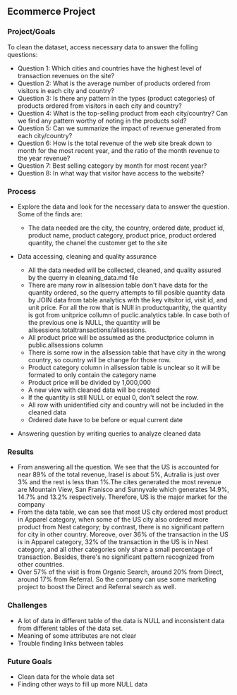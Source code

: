 ## Ecommerce Project

### Project/Goals

To clean the dataset, access necessary data to answer the folling questions:
- Question 1: Which cities and countries have the highest level of transaction revenues on the site?
- Question 2: What is the average number of products ordered from visitors in each city and country?
- Question 3: Is there any pattern in the types (product categories) of products ordered from visitors in each city and country?
- Question 4: What is the top-selling product from each city/country? Can we find any pattern worthy of noting in the products sold?
- Question 5: Can we summarize the impact of revenue generated from each city/country?
- Question 6: How is the total revenue of the web site break down to month for the most recent year, and the ratio of the month revenue to the year revenue? 
- Question 7: Best selling category by month for most recent year?
- Question 8: In what way that visitor have access to the website?



### Process

- Explore the data and look for the necessary data to answer the question. Some of the finds are:
	- The data needed are the city, the country, ordered date, product id, product name, product category, product price, product ordered quantity, the chanel the customer get to the site

- Data accessing, cleaning and quality assurance
	- All the data needed will be collected, cleaned, and quality assured by the querry in cleaning_data.md file
	- There are many row in allsession table don't have data for the quantity ordered, so the querry attempts to fill posible quantity data by JOIN data from table analytics with the key vitsitor id, visit id, and unit price. For all the row that is NUll in productquantity, the quantity is got from unitprice collumn of puclic.analytics table.	In case both of the previous one is NULL, the quantity will be allsessions.totaltransactions/allsessions.	
	- All product price will be assumed as the productprice column in public.allsessions column
	- There is some row in the allsession table that have city in the wrong country, so country will be change for those row.
	- Product category column in allsession table is unclear so it will be formated to only contain the category name
	- Product price will be divided by 1,000,000
	- A new view with cleaned data will be created
	- If the quantity is still NULL or equal 0, don't select the row.
 	-  All row with unidentified city and country will not be included in the cleaned data
	- Ordered date have to be before or equal current date
 
- Answering question by writing queries to analyze cleaned data

### Results

- From answering all the question. We see that the US is accounted for near 89% of the total revenue, Irasel is about 5%, Autralia is just over 3% and the rest is less than 1%.The cites generated the most revenue are Mountain View, San Franisco and Sunnyvale which generates 14.9%, 14.7% and 13.2% respectively. Therefore, US is the major market for the company
-  From the data table, we can see that most US city ordered most product in Apparel category, when some of the US city also ordered more product from Nest category; by contrast, there is no significant pattern for city in other country. Moreove, over 36% of the transaction in the US is in Apparel category, 32% of the transaction in the US is in Nest category, and all other categories only share a small percentage of transaction. Besides, there's no significant pattern recognized from other countries.
-  Over 57% of the visit is from Organic Search, around 20% from Direct, around 17% from Referral. So the company can use some marketing project to boost the Direct and Referral search as well.
  
### Challenges 
- A lot of data in different table of the data is NULL and inconsistent data from different tables of the data set. 
- Meaning of some attributes are not clear
- Trouble finding links between tables

### Future Goals
- Clean data for the whole data set
- Finding other ways to fill up more NULL data
